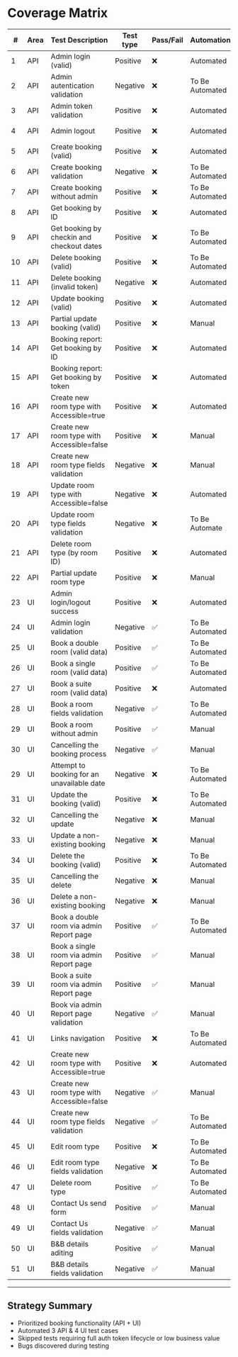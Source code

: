 # Coverage Matrix

| #  | Area | Test Description                           | Test type | Pass/Fail | Automation      | Bug Linked | 
|----|------|--------------------------------------------|-----------|-----------|-----------------|------------| 
| 1  | API  | Admin login (valid)                        | Positive  | ❌        | Automated       | BUG-001    |
| 2  | API  | Admin autentication validation             | Negative  | ❌        | To Be Automated | BUG-001    |
| 3  | API  | Admin token validation                     | Positive  | ❌        | Automated       | BUG-001    |
| 4  | API  | Admin logout                               | Positive  | ❌        | Automated       | BUG-001    |
| 5  | API  | Create booking (valid)                     | Positive  | ❌        | Automated       | BUG-001    |
| 6  | API  | Create booking validation                  | Negative  | ❌        | To Be Automated | BUG-001    |
| 7  | API  | Create booking without admin               | Positive  | ❌        | To Be Automated | N/A        |
| 8  | API  | Get booking by ID                          | Positive  | ❌        | Automated       | N/A        |
| 9  | API  | Get booking by checkin and checkout dates  | Positive  | ❌        | To Be Automated | N/A        |
| 10 | API  | Delete booking (valid)                     | Positive  | ❌        | To Be Automated | N/A        |
| 11 | API  | Delete booking (invalid token)             | Negative  | ❌        | Automated       | N/A        |
| 12 | API  | Update booking (valid)                     | Positive  | ❌        | Automated       | N/A        |
| 13 | API  | Partial update booking (valid)             | Positive  | ❌        | Manual          | N/A        |
| 14 | API  | Booking report: Get booking by ID          | Positive  | ❌        | Automated       | BUG-001    |
| 15 | API  | Booking report: Get booking by token       | Positive  | ❌        | Automated       | BUG-001    |
| 16 | API  | Create new room type with Accessible=true  | Positive  | ❌        | Automated       | BUG-001    |
| 17 | API  | Create new room type with Accessible=false | Positive  | ❌        | Manual          | BUG-001    |
| 18 | API  | Create new room type fields validation     | Negative  | ❌        | Manual          | BUG-001    |
| 19 | API  | Update room type with Accessible=false     | Negative  | ❌        | Automated       | BUG-001    |
| 20 | API  | Update room type fields validation         | Negative  | ❌        | To Be Automate  | BUG-001    |
| 21 | API  | Delete room type (by room ID)              | Positive  | ❌        | Automated       | BUG-001    |
| 22 | API  | Partial update room type                   | Positive  | ❌        | Manual          | BUG-001    |
| 23 | UI   | Admin login/logout success                 | Positive  | ❌        | Automated       | BUG-003    |
| 24 | UI   | Admin login validation                     | Negative  | ✅        | To Be Automated |            |
| 25 | UI   | Book a double room (valid data)            | Positive  | ✅        | To Be Automated |            |
| 26 | UI   | Book a single room (valid data)            | Positive  | ✅        | To Be Automated |            |
| 27 | UI   | Book a suite  room (valid data)            | Positive  | ❌        | Automated       | BUG-002    |
| 28 | UI   | Book a room fields validation              | Negative  | ✅        | To Be Automated |            |
| 29 | UI   | Book a room without admin                  | Positive  | ✅        | Manual          |            |
| 30 | UI   | Cancelling the booking process             | Negative  | ✅        | Manual          |            |
| 29 | UI   | Attempt to booking for an unavailable date | Negative  | ❌        | To Be Automated | BUG-004    |
| 31 | UI   | Update the booking (valid)                 | Positive  | ❌        | To Be Automated | N/A        |
| 32 | UI   | Cancelling the update                      | Negative  | ❌        | Manual          | N/A        |
| 33 | UI   | Update a non-existing booking              | Negative  | ❌        | Manual          | N/A        |
| 34 | UI   | Delete the booking (valid)                 | Positive  | ❌        | To Be Automated | N/A        |
| 35 | UI   | Cancelling the delete                      | Negative  | ❌        | Manual          | N/A        |
| 36 | UI   | Delete a non-existing booking              | Negative  | ❌        | Manual          | N/A        |
| 37 | UI   | Book a double room via admin Report page   | Positive  | ✅        | To Be Automated |            |
| 38 | UI   | Book a single room via admin Report page   | Positive  | ✅        | Manual          |            |
| 39 | UI   | Book a suite  room via admin Report page   | Positive  | ✅        | Manual          |            |
| 40 | UI   | Book via admin Report page validation      | Negative  | ✅        | Manual          |            |
| 41 | UI   | Links navigation                           | Positive  | ❌        | To Be Automated | BUG-006    |
| 42 | UI   | Create new room type with Accessible=true  | Positive  | ❌        | Automated       | BUG-005    |
| 43 | UI   | Create new room type with Accessible=false | Negative  | ✅        | Manual          |            |
| 44 | UI   | Create new room type fields validation     | Negative  | ✅        | To Be Automated |            |
| 45 | UI   | Edit room type                             | Positive  | ❌        | To Be Automated | BUG-007    |
| 46 | UI   | Edit room type fields validation           | Negative  | ❌        | To Be Automated | BUG-008    |
| 47 | UI   | Delete room type                           | Positive  | ✅        | To Be Automated |            |
| 48 | UI   | Contact Us send form                       | Positive  | ✅        | Manual          |            |
| 49 | UI   | Contact Us fields validation               | Negative  | ✅        | Manual          |            |
| 50 | UI   | B&B details aditing                        | Positive  | ✅        | Manual          |            |
| 51 | UI   | B&B details fields validation              | Negative  | ✅        | Manual          |            |
---

## Strategy Summary

- Prioritized booking functionality (API + UI)
- Automated 3 API & 4 UI test cases
- Skipped tests requiring full auth token lifecycle or low business value
- Bugs discovered during testing
